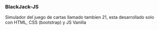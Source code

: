 ### BlackJack-JS

Simulador del juego de cartas llamado tambien 21, esta desarrollado solo con HTML, CSS (bootstrap) y JS Vanilla
